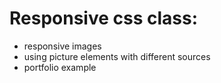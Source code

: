 # Responsive css class:
- responsive images
- using picture elements with different sources
- portfolio example
